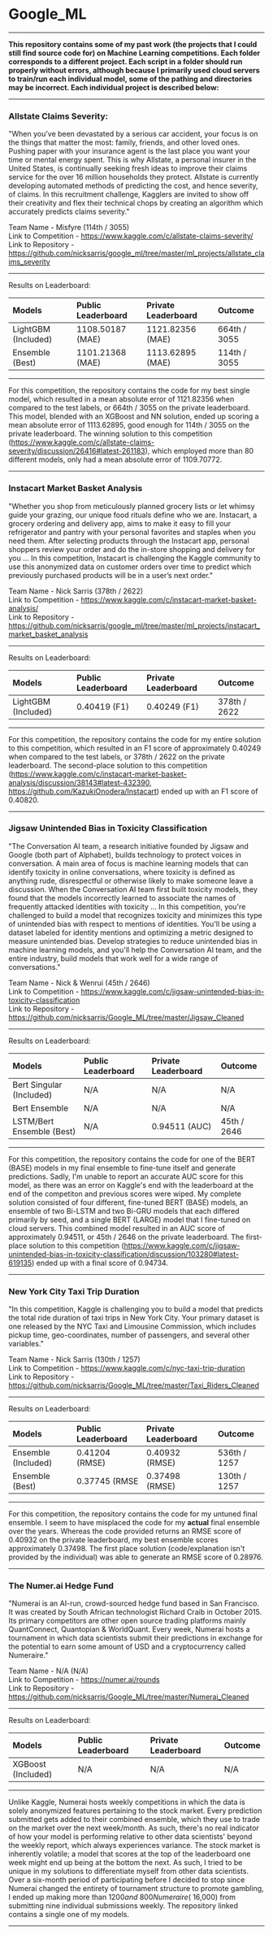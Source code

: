 # Google_ML

---

**This repository contains some of my past work (the projects that I could still find source code for) on Machine Learning competitions. Each folder corresponds to a different project. Each script in a folder should run properly without errors, although because I primarily used cloud servers to train/run each individual model, some of the pathing and directories may be incorrect. Each individual project is described below:**

---

### Allstate Claims Severity: 

"When you’ve been devastated by a serious car accident, your focus is on the things that matter the most: family, friends, and other loved ones. Pushing paper with your insurance agent is the last place you want your time or mental energy spent. This is why Allstate, a personal insurer in the United States, is continually seeking fresh ideas to improve their claims service for the over 16 million households they protect. Allstate is currently developing automated methods of predicting the cost, and hence severity, of claims. In this recruitment challenge, Kagglers are invited to show off their creativity and flex their technical chops by creating an algorithm which accurately predicts claims severity."

Team Name - Misfyre (114th / 3055) <br />
Link to Competition - https://www.kaggle.com/c/allstate-claims-severity/ <br/>
Link to Repository - https://github.com/nicksarris/google_ml/tree/master/ml_projects/allstate_claims_severity

---

Results on Leaderboard:

| Models | Public Leaderboard | Private Leaderboard | Outcome
| :---         |     :---      |         :--- |          :--- |
| LightGBM (Included) | 1108.50187 (MAE) | 1121.82356 (MAE) | 664th / 3055
| Ensemble (Best) | 1101.21368 (MAE) | 1113.62895 (MAE) | 114th / 3055

---

For this competition, the repository contains the code for my best single model, which resulted in a mean absolute error of 1121.82356 when compared to the test labels, or 664th / 3055 on the private leaderboard. This model, blended with an XGBoost and NN solution, ended up scoring a mean absolute error of 1113.62895, good enough for 114th / 3055 on the private leaderboard. The winning solution to this competition (https://www.kaggle.com/c/allstate-claims-severity/discussion/26416#latest-261183), which employed more than 80 different models, only had a mean absolute error of 1109.70772.

---

### Instacart Market Basket Analysis

"Whether you shop from meticulously planned grocery lists or let whimsy guide your grazing, our unique food rituals define who we are. Instacart, a grocery ordering and delivery app, aims to make it easy to fill your refrigerator and pantry with your personal favorites and staples when you need them. After selecting products through the Instacart app, personal shoppers review your order and do the in-store shopping and delivery for you ... In this competition, Instacart is challenging the Kaggle community to use this anonymized data on customer orders over time to predict which previously purchased products will be in a user’s next order."

Team Name - Nick Sarris (378th / 2622) <br />
Link to Competition - https://www.kaggle.com/c/instacart-market-basket-analysis/ <br/>
Link to Repository - https://github.com/nicksarris/google_ml/tree/master/ml_projects/instacart_market_basket_analysis

---

Results on Leaderboard:

| Models | Public Leaderboard | Private Leaderboard | Outcome
| :---         |     :---      |         :--- |          :--- |
| LightGBM (Included) | 0.40419 (F1) | 0.40249 (F1) | 378th / 2622

---

For this competition, the repository contains the code for my entire solution to this competition, which resulted in an F1 score of approximately 0.40249 when compared to the test labels, or 378th / 2622 on the private leaderboard. The second-place solution to this competition (https://www.kaggle.com/c/instacart-market-basket-analysis/discussion/38143#latest-432390, https://github.com/KazukiOnodera/Instacart) ended up with an F1 score of 0.40820.

---

### Jigsaw Unintended Bias in Toxicity Classification

"The Conversation AI team, a research initiative founded by Jigsaw and Google (both part of Alphabet), builds technology to protect voices in conversation. A main area of focus is machine learning models that can identify toxicity in online conversations, where toxicity is defined as anything rude, disrespectful or otherwise likely to make someone leave a discussion. When the Conversation AI team first built toxicity models, they found that the models incorrectly learned to associate the names of frequently attacked identities with toxicity ... In this competition, you're challenged to build a model that recognizes toxicity and minimizes this type of unintended bias with respect to mentions of identities. You'll be using a dataset labeled for identity mentions and optimizing a metric designed to measure unintended bias. Develop strategies to reduce unintended bias in machine learning models, and you'll help the Conversation AI team, and the entire industry, build models that work well for a wide range of conversations."

Team Name - Nick & Wenrui (45th / 2646) <br />
Link to Competition - https://www.kaggle.com/c/jigsaw-unintended-bias-in-toxicity-classification <br/>
Link to Repository - https://github.com/nicksarris/Google_ML/tree/master/Jigsaw_Cleaned

---

Results on Leaderboard:

| Models | Public Leaderboard | Private Leaderboard | Outcome
| :---         |     :---      |         :--- |          :--- |
| Bert Singular (Included) | N/A | N/A | N/A
| Bert Ensemble | N/A | N/A | N/A
| LSTM/Bert Ensemble (Best) | N/A | 0.94511 (AUC) | 45th / 2646 

---

For this competition, the repository contains the code for one of the BERT (BASE) models in my final ensemble to fine-tune itself and generate predictions. Sadly, I'm unable to report an accurate AUC score for this model, as there was an error on Kaggle's end with the leaderboard at the end of the competiton and previous scores were wiped. My complete solution consisted of four different, fine-tuned BERT (BASE) models, an ensemble of two Bi-LSTM and two Bi-GRU models that each differed primarily by seed, and a single BERT (LARGE) model that I fine-tuned on cloud servers. This combined model resulted in an AUC score of approximately 0.94511, or 45th / 2646 on the private leaderboard. The first-place solution to this competition (https://www.kaggle.com/c/jigsaw-unintended-bias-in-toxicity-classification/discussion/103280#latest-619135) ended up with a final score of 0.94734.

---

### New York City Taxi Trip Duration

"In this competition, Kaggle is challenging you to build a model that predicts the total ride duration of taxi trips in New York City. Your primary dataset is one released by the NYC Taxi and Limousine Commission, which includes pickup time, geo-coordinates, number of passengers, and several other variables."

Team Name - Nick Sarris (130th / 1257) <br />
Link to Competition - https://www.kaggle.com/c/nyc-taxi-trip-duration <br/>
Link to Repository - https://github.com/nicksarris/Google_ML/tree/master/Taxi_Riders_Cleaned

---

Results on Leaderboard:

| Models | Public Leaderboard | Private Leaderboard | Outcome
| :---         |     :---      |         :--- |          :--- |
| Ensemble (Included) | 0.41204 (RMSE) | 0.40932 (RMSE) | 536th / 1257
| Ensemble (Best) | 0.37745 (RMSE | 0.37498 (RMSE) | 130th / 1257

---

For this competition, the repository contains the code for my untuned final ensemble. I seem to have misplaced the code for my **actual** final ensemble over the years. Whereas the code provided returns an RMSE score of 0.40932 on the private leaderboard, my best ensemble scores approximately 0.37498. The first place solution (code/explanation isn't provided by the individual) was able to generate an RMSE score of 0.28976.

---

### The Numer.ai Hedge Fund

"Numerai is an AI-run, crowd-sourced hedge fund based in San Francisco. It was created by South African technologist Richard Craib in October 2015. Its primary competitors are other open source trading platforms mainly QuantConnect, Quantopian & WorldQuant. Every week, Numerai hosts a tournament in which data scientists submit their predictions in exchange for the potential to earn some amount of USD and a cryptocurrency called Numeraire."

Team Name - N/A (N/A) <br />
Link to Competition - https://numer.ai/rounds <br/>
Link to Repository - https://github.com/nicksarris/Google_ML/tree/master/Numerai_Cleaned

---

Results on Leaderboard:

| Models | Public Leaderboard | Private Leaderboard | Outcome
| :---         |     :---      |         :--- |          :--- |
| XGBoost (Included) | N/A | N/A | N/A

---

Unlike Kaggle, Numerai hosts weekly competitions in which the data is solely anonymized features pertaining to the stock market. Every prediction submitted gets added to their combined ensemble, which they use to trade on the market over the next week/month. As such, there's no real indicator of how your model is performing relative to other data scientists' beyond the weekly report, which always experiences variance. The stock market is inherently volatile; a model that scores at the top of the leaderboard one week might end up being at the bottom the next. As such, I tried to be unique in my solutions to differentiate myself from other data scientists. Over a six-month period of participating before I decided to stop since Numerai changed the entirety of tournament structure to promote gambling, I ended up making more than $1200 and ~800 Numeraire (~$16,000) from submitting nine individual submissions weekly. The repository linked contains a single one of my models.

---
